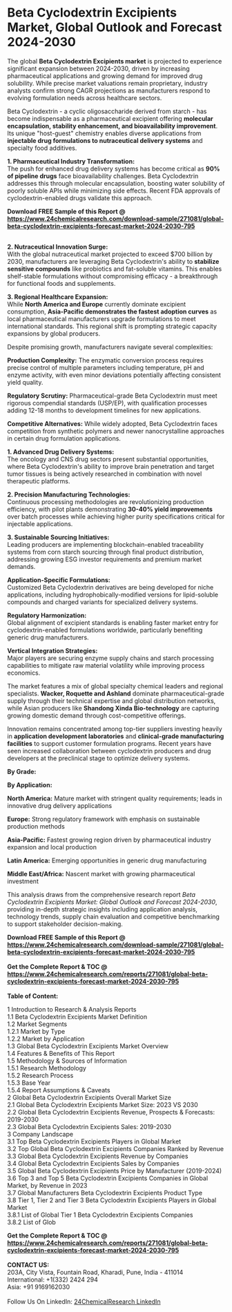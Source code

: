 <h1>Beta Cyclodextrin Excipients Market, Global Outlook and Forecast 2024-2030</h1><p>The global <strong>Beta Cyclodextrin Excipients market</strong> is projected to experience significant expansion between 2024-2030, driven by increasing pharmaceutical applications and growing demand for improved drug solubility. While precise market valuations remain proprietary, industry analysts confirm strong CAGR projections as manufacturers respond to evolving formulation needs across healthcare sectors.</p><p>Beta Cyclodextrin - a cyclic oligosaccharide derived from starch - has become indispensable as a pharmaceutical excipient offering <strong>molecular encapsulation, stability enhancement, and bioavailability improvement</strong>. Its unique "host-guest" chemistry enables diverse applications from <strong>injectable drug formulations to nutraceutical delivery systems</strong> and specialty food additives.</p><p><strong>1. Pharmaceutical Industry Transformation:</strong><br>
The push for enhanced drug delivery systems has become critical as <strong>90% of pipeline drugs</strong> face bioavailability challenges. Beta Cyclodextrin addresses this through molecular encapsulation, boosting water solubility of poorly soluble APIs while minimizing side effects. Recent FDA approvals of cyclodextrin-enabled drugs validate this approach.</p><div><b>Download FREE Sample of this Report @ 
            <a href="https://www.24chemicalresearch.com/download-sample/271081/global-beta-cyclodextrin-excipients-forecast-market-2024-2030-795">
            https://www.24chemicalresearch.com/download-sample/271081/global-beta-cyclodextrin-excipients-forecast-market-2024-2030-795</a></b></div><br><p><strong>2. Nutraceutical Innovation Surge:</strong><br>
With the global nutraceutical market projected to exceed $700 billion by 2030, manufacturers are leveraging Beta Cyclodextrin's ability to <strong>stabilize sensitive compounds</strong> like probiotics and fat-soluble vitamins. This enables shelf-stable formulations without compromising efficacy - a breakthrough for functional foods and supplements.</p><p><strong>3. Regional Healthcare Expansion:</strong><br>
While <strong>North America and Europe</strong> currently dominate excipient consumption, <strong>Asia-Pacific demonstrates the fastest adoption curves</strong> as local pharmaceutical manufacturers upgrade formulations to meet international standards. This regional shift is prompting strategic capacity expansions by global producers.</p><p>Despite promising growth, manufacturers navigate several complexities:</p><p><strong>Production Complexity:</strong> The enzymatic conversion process requires precise control of multiple parameters including temperature, pH and enzyme activity, with even minor deviations potentially affecting consistent yield quality.</p><p><strong>Regulatory Scrutiny:</strong> Pharmaceutical-grade Beta Cyclodextrin must meet rigorous compendial standards (USP/EP), with qualification processes adding 12-18 months to development timelines for new applications.</p><p><strong>Competitive Alternatives:</strong> While widely adopted, Beta Cyclodextrin faces competition from synthetic polymers and newer nanocrystalline approaches in certain drug formulation applications.</p><p><strong>1. Advanced Drug Delivery Systems:</strong><br>
The oncology and CNS drug sectors present substantial opportunities, where Beta Cyclodextrin's ability to improve brain penetration and target tumor tissues is being actively researched in combination with novel therapeutic platforms.</p><p><strong>2. Precision Manufacturing Technologies:</strong><br>
Continuous processing methodologies are revolutionizing production efficiency, with pilot plants demonstrating <strong>30-40% yield improvements</strong> over batch processes while achieving higher purity specifications critical for injectable applications.</p><p><strong>3. Sustainable Sourcing Initiatives:</strong><br>
Leading producers are implementing blockchain-enabled traceability systems from corn starch sourcing through final product distribution, addressing growing ESG investor requirements and premium market demands.</p><p><strong>Application-Specific Formulations:</strong><br>
	Customized Beta Cyclodextrin derivatives are being developed for niche applications, including hydrophobically-modified versions for lipid-soluble compounds and charged variants for specialized delivery systems.</p><p><strong>Regulatory Harmonization:</strong><br>
	Global alignment of excipient standards is enabling faster market entry for cyclodextrin-enabled formulations worldwide, particularly benefiting generic drug manufacturers.</p><p><strong>Vertical Integration Strategies:</strong><br>
	Major players are securing enzyme supply chains and starch processing capabilities to mitigate raw material volatility while improving process economics.</p><p>The market features a mix of global specialty chemical leaders and regional specialists. <strong>Wacker, Roquette and Ashland</strong> dominate pharmaceutical-grade supply through their technical expertise and global distribution networks, while Asian producers like <strong>Shandong Xinda Bio-technology</strong> are capturing growing domestic demand through cost-competitive offerings.</p><p>Innovation remains concentrated among top-tier suppliers investing heavily in <strong>application development laboratories</strong> and <strong>clinical-grade manufacturing facilities</strong> to support customer formulation programs. Recent years have seen increased collaboration between cyclodextrin producers and drug developers at the preclinical stage to optimize delivery systems.</p><p><strong>By Grade:</strong></p><p><strong>By Application:</strong></p><p><strong>North America:</strong> Mature market with stringent quality requirements; leads in innovative drug delivery applications</p><p><strong>Europe:</strong> Strong regulatory framework with emphasis on sustainable production methods</p><p><strong>Asia-Pacific:</strong> Fastest growing region driven by pharmaceutical industry expansion and local production</p><p><strong>Latin America:</strong> Emerging opportunities in generic drug manufacturing</p><p><strong>Middle East/Africa:</strong> Nascent market with growing pharmaceutical investment</p><p>This analysis draws from the comprehensive research report <em>Beta Cyclodextrin Excipients Market: Global Outlook and Forecast 2024-2030</em>, providing in-depth strategic insights including application analysis, technology trends, supply chain evaluation and competitive benchmarking to support stakeholder decision-making.</p><div><b>Download FREE Sample of this Report @ 
            <a href="https://www.24chemicalresearch.com/download-sample/271081/global-beta-cyclodextrin-excipients-forecast-market-2024-2030-795">
            https://www.24chemicalresearch.com/download-sample/271081/global-beta-cyclodextrin-excipients-forecast-market-2024-2030-795</a></b></div><br><div><b>Get the Complete Report & TOC @ 
            <a href="https://www.24chemicalresearch.com/reports/271081/global-beta-cyclodextrin-excipients-forecast-market-2024-2030-795">
            https://www.24chemicalresearch.com/reports/271081/global-beta-cyclodextrin-excipients-forecast-market-2024-2030-795</a></b></div><br>
            <b>Table of Content:</b><p>1 Introduction to Research & Analysis Reports<br />
    1.1 Beta Cyclodextrin Excipients Market Definition<br />
    1.2 Market Segments<br />
        1.2.1 Market by Type<br />
        1.2.2 Market by Application<br />
    1.3 Global Beta Cyclodextrin Excipients Market Overview<br />
    1.4 Features & Benefits of This Report<br />
    1.5 Methodology & Sources of Information<br />
        1.5.1 Research Methodology<br />
        1.5.2 Research Process<br />
        1.5.3 Base Year<br />
        1.5.4 Report Assumptions & Caveats<br />
2 Global Beta Cyclodextrin Excipients Overall Market Size<br />
    2.1 Global Beta Cyclodextrin Excipients Market Size: 2023 VS 2030<br />
    2.2 Global Beta Cyclodextrin Excipients Revenue, Prospects & Forecasts: 2019-2030<br />
    2.3 Global Beta Cyclodextrin Excipients Sales: 2019-2030<br />
3 Company Landscape<br />
    3.1 Top Beta Cyclodextrin Excipients Players in Global Market<br />
    3.2 Top Global Beta Cyclodextrin Excipients Companies Ranked by Revenue<br />
    3.3 Global Beta Cyclodextrin Excipients Revenue by Companies<br />
    3.4 Global Beta Cyclodextrin Excipients Sales by Companies<br />
    3.5 Global Beta Cyclodextrin Excipients Price by Manufacturer (2019-2024)<br />
    3.6 Top 3 and Top 5 Beta Cyclodextrin Excipients Companies in Global Market, by Revenue in 2023<br />
    3.7 Global Manufacturers Beta Cyclodextrin Excipients Product Type<br />
    3.8 Tier 1, Tier 2 and Tier 3 Beta Cyclodextrin Excipients Players in Global Market<br />
        3.8.1 List of Global Tier 1 Beta Cyclodextrin Excipients Companies<br />
        3.8.2 List of Glob</p><div><b>Get the Complete Report & TOC @ 
            <a href="https://www.24chemicalresearch.com/reports/271081/global-beta-cyclodextrin-excipients-forecast-market-2024-2030-795">
            https://www.24chemicalresearch.com/reports/271081/global-beta-cyclodextrin-excipients-forecast-market-2024-2030-795</a></b></div><br><b>CONTACT US:</b><br>
            203A, City Vista, Fountain Road, Kharadi, Pune, India - 411014<br>
            International: +1(332) 2424 294<br>
            Asia: +91 9169162030 <br><br>
            Follow Us On LinkedIn: <a href="https://www.linkedin.com/company/24chemicalresearch/">24ChemicalResearch LinkedIn</a>